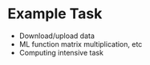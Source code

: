 # Example Task
- Download/upload data
- ML function matrix multiplication, etc
- Computing intensive task
